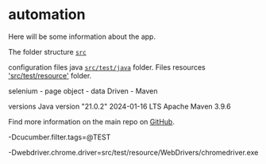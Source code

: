 # automation

Here will be some information about the app.

The folder structure [`src`](./src)

configuration files java [`src/test/java`](./src/test/java) folder. Files resources ['src/test/resource'](./src/test/resource) folder. 

selenium - page object -  data Driven - Maven

versions Java version "21.0.2" 2024-01-16 LTS  Apache Maven 3.9.6 

Find more information on the main repo on [GitHub](https://github.com/elenacarozamora/automatizacion).

-Dcucumber.filter.tags=@TEST

-Dwebdriver.chrome.driver=src/test/resource/WebDrivers/chromedriver.exe